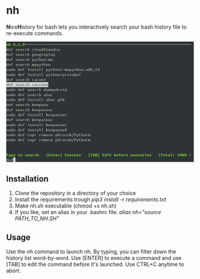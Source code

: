# nh
**N**ice**H**istory for bash lets you interactively search your bash history file to re-execute commands.

![Screenshot](https://github.com/c1ko/nh/blob/master/README.png?raw=true)

## Installation
1. Clone the repository in a directory of your choice
1. Install the requirements trough *pip3 install -r requirements.txt*
1. Make nh.sh executable (chmod +x nh.sh)
1. If you like, set an alias in your .bashrc file: *alias nh="source PATH_TO_NH.SH"*

## Usage
Use the *nh* command to launch nh. By typing, you can filter down the history list word-by-word. Use [ENTER] to execute a command and use [TAB] to edit the command before it's launched. Use CTRL+C anytime to abort.
